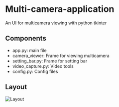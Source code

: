 # Multi-camera-application
An UI for multicamera viewing with python tkinter

## Components
- app.py: main file
- camera_viewer: Frame for viewing multicamera
- setting_bar.py: Frame for setting bar
- video_capture.py: Video tools
- config.py: Config files

## Layout
![Layout](https://github.com/namogg/multicamera-application/blob/main/images/layout.png)